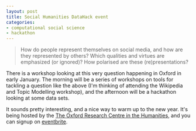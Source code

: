 ```yaml
---
layout: post
title: Social Humanities DataHack event
categories:
- computational social science
- hackathon
---
```


> How do people represent themselves on social media, and how are they represented by others? Which qualities and virtues are emphasized (or ignored)? How polarised are these (re)presentations?

There is a workshop looking at this very question happening in Oxford in early January. The morning will be a series of workshops on tools for tackling a question like the above (I'm thinking of attending the Wikipedia and Topic Modelling workshop), and the afternoon will be a hackathon looking at some data sets. 

It sounds pretty interesting, and a nice way to warm up to the new year. It's being hosted by the [The Oxford Research Centre in the Humanities](http://torch.ox.ac.uk/socialhumanities), and you can signup on [eventbrite](https://www.eventbrite.co.uk/e/socialhumanities-datahack-self-representations-on-social-media-tickets-29875042055?utm_source=eb_email&utm_medium=email&utm_campaign=order_confirmation_email&utm_term=eventname&ref=eemailordconf).